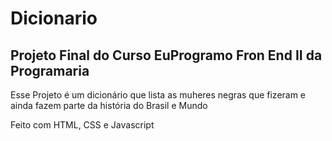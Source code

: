 ﻿# Dicionario
 ## Projeto Final do Curso EuProgramo Fron End II da Programaria 

 Esse Projeto é um dicionário que lista as muheres negras que fizeram e ainda fazem parte da história do Brasil e Mundo 

 Feito com HTML, CSS e Javascript 
